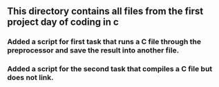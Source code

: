 ## This directory contains all files from the first project day of coding in c
### Added a script for first task that runs a C file through the preprocessor and save the result into another file.
### Added a script for the second task that compiles a C file but does not link.
